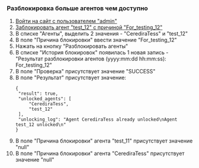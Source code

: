 ### Разблокировка больше агентов чем доступно

1. [Войти на сайт с пользователем "admin"](../../../0.%20Шаги/1.%20Войти%20на%20сайт%20с%20пользователем%20username.md)
1. [Заблокировать агент "test_12" с причиной "For_testing_12"](../../../0.%20Шаги/8.%20Заблокировать%20агент%20agent%20с%20причиной%20lock_cause.md)
1. В списке "Агенты", выделить 2 значения - "CerediraTess" и "test_12"
1. В поле "Причина блокировки" ввести значение "For_testing_12"
1. Нажать на кнопку "Разблокировать агенты"
1. В списке "История блокировок" появилась 1 новая запись - "Результат разблокировки агентов (yyyy:mm:dd hh:mm:ss): For_testing_12"
1. В поле "Проверка" присутствует значение "SUCCESS"
1. В поле "Результат" присутствует значение:
   ```
   {
    "result": true,
    "unlocked_agents": [
        "CerediraTess",
        "test_12"
    ],
    "unlocking_log": "Agent CerediraTess already unlocked\nAgent test_12 unlocked\n"
   }
   ```
1. В поле "Причина блокировки" агента "test_11" присутствует значение "null"
1. В поле "Причина блокировки" агента "CerediraTess" присутствует значение "null"